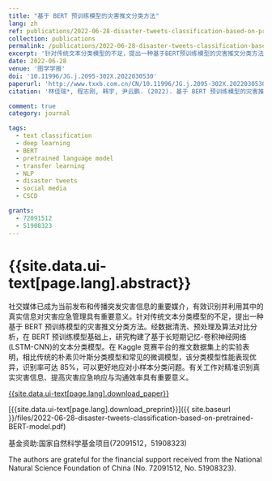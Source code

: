 ```yaml
---
title: "基于 BERT 预训练模型的灾害推文分类方法"
lang: zh
ref: publications/2022-06-28-disaster-tweets-classification-based-on-pretrained-BERT-model
collection: publications
permalink: /publications/2022-06-28-disaster-tweets-classification-based-on-pretrained-BERT-model
excerpt: '针对传统文本分类模型的不足，提出一种基于BERT预训练模型的灾害推文分类方法，识别率可达 85%，可以更好地应对小样本分类问题。有关工作对精准识别真实灾害信息、提高灾害应急响应与沟通效率具有重要意义'
date: 2022-06-28
venue: '图学学报'
doi: '10.11996/JG.j.2095-302X.2022030530'
paperurl: 'http://www.txxb.com.cn/CN/10.11996/JG.j.2095-302X.2022030530'
citation: '林佳瑞*, 程志刚, 韩宇, 尹云鹏. (2022). 基于 BERT 预训练模型的灾害推文分类方法. <i>图学学报</i>,  43(3), 530-536. doi: 10.11996/JG.j.2095-302X.2022030530'

comment: true
category: journal

tags: 
  - text classification
  - deep learning
  - BERT
  - pretrained language model
  - transfer learning
  - NLP
  - disaster tweets
  - social media
  - CSCD

grants:
  - 72091512
  - 51908323
---
```



{{site.data.ui-text[page.lang].abstract}}
====

 社交媒体已成为当前发布和传播突发灾害信息的重要媒介，有效识别并利用其中的真实信息对灾害应急管理具有重要意义。针对传统文本分类模型的不足，提出一种基于 BERT 预训练模型的灾害推文分类方法。经数据清洗、预处理及算法对比分析，在 BERT 预训练模型基础上，研究构建了基于长短期记忆-卷积神经网络(LSTM-CNN)的文本分类模型。在 Kaggle 竞赛平台的推文数据集上的实验表明，相比传统的朴素贝叶斯分类模型和常见的微调模型，该分类模型性能表现优异，识别率可达 85%，可以更好地应对小样本分类问题。有关工作对精准识别真实灾害信息、提高灾害应急响应与沟通效率具有重要意义。

[{{site.data.ui-text[page.lang].download_paper}}]({{page.paperurl}})

[{{site.data.ui-text[page.lang].download_preprint}}]({{ site.baseurl }}/files/2022-06-28-disaster-tweets-classification-based-on-pretrained-BERT-model.pdf)

基金资助:国家自然科学基金项目(72091512，51908323)

The  authors  are  grateful  for  the  financial  support  received  from  the  National  Natural  Science Foundation  of  China  (No.  72091512, No.  51908323). 


